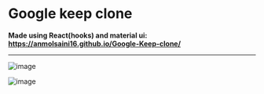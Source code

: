 # Google keep clone

**Made using React(hooks) and material ui: https://anmolsaini16.github.io/Google-Keep-clone/**
_______________________________________________________________________________________________
![image](https://user-images.githubusercontent.com/72123368/158427049-df225d5c-fc51-44ff-8065-333355fd6b7d.png)

![image](https://user-images.githubusercontent.com/72123368/158427592-30757e7d-794f-41f1-add9-3e4019e7d49c.png)





